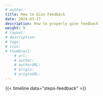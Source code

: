 ```yaml
---
# author: 
title: How to Give Feedback
date: 2024-03-27
description: How to properly give feedback
weight: 9
# layout: 
# description: 
# tags: 
# icon: 
# thumbnail: 
    # url: 
    # author: 
    # authorURL: 
    # origin: 
    # originURL: 
---
```


{{< timeline data="steps-feedback" >}}
